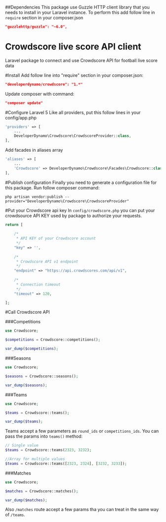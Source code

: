 ##Dependencies
This package use Guzzle HTTP client library that you needs to install in your Laravel instance. To perform this add follow line in `require` section in your composer.json 

```json
"guzzlehttp/guzzle": "~6.0",
```

# Crowdscore live score API client
Laravel package to connect and use Crowdscore API for football live score data

#Install
Add follow line into "require" section in your composer.json:

```json
"developerdynamo/crowdscore": "1.*"
```

Update composer with command:

```json
"composer update"
```

#Configure Laravel 5
Like all providers, put this follow lines in your config/app.php

```php
'providers' => [
	...
	DeveloperDynamo\Crowdscore\CrowdscoreProvider::class,
],
```

Add facades in aliases array
```php
'aliases' => [
	...
	'Crowdscore' => DeveloperDynamo\Crowdscore\Facades\Crowdscore::class,
],
```

#Publish configuration
Finally you need to generate a configuration file for this package. Run follow composer command:

```
php artisan vendor:publish --provider="DeveloperDynamo\Crowdscore\CrowdscoreProvider"
```

#Put your Crowdscore api key
In `config/crowdscore.php` you can put your crowdsource API KEY used by package to authorize your requests.

```php
return [
	
	/*
	 * API KEY of your Crowdscore account
	 */
    "key" => '',
	
	/*
	 * Crowdscore API v1 endpoint
	 */
	"endpoint" => "https://api.crowdscores.com/api/v1",
	
	/*
	 * Connection timeout 
	 */
	"timeout" => 120,

];
```

#Call Crowdscore API

###Competitions
```php
use Crowdscore;

$competitions = Crowdscore::competitions();

var_dump($competitions);
```

###Seasons
```php
use Crowdscore;

$seasons = Crowdscore::seasons();

var_dump($seasons);
```

###Teams
```php
use Crowdscore;

$teams = Crowdscore::teams();

var_dump($teams);
```
Teams accept a few parameters as `round_ids` or `competitions_ids`. You can pass the params into `teams()` method:

```php
// Single value
$teams = Crowdscore::teams(2323, 3232);

//Array for multiple values
$teams = Crowdscore::teams([2323, 2324], [3232, 3233]);
```

###Matches
```php
use Crowdscore;

$matches = Crowdscore::matches();

var_dump($matches);
```
Also `/matches` route accept a few params tha you can treat in the same way of `/teams`.
